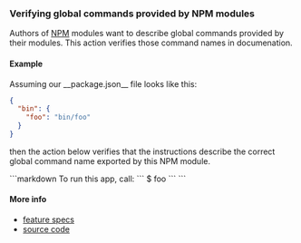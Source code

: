 ### Verifying global commands provided by NPM modules

Authors of [NPM](https://www.npmjs.com) modules
want to describe global commands provided by their modules.
This action verifies those command names in documenation.


#### Example

<a textrun="create-file">
Assuming our __package.json__ file looks like this:

```json
{
  "bin": {
    "foo": "bin/foo"
  }
}
```
</a>

then the action below verifies that the instructions describe
the correct global command name exported by this NPM module.

<a textrun="run-markdown-in-textrun">
```markdown
To run this app, call:

<a textrun="verify-npm-global-command">
`​``
$ foo
`​``
</a>
```
</a>


#### More info

- [feature specs](../../features/actions/built-in/verify-npm-global-command/verify-npm-global-command.feature)
- [source code](../../src/actions/verify-npm-global-command.js)
